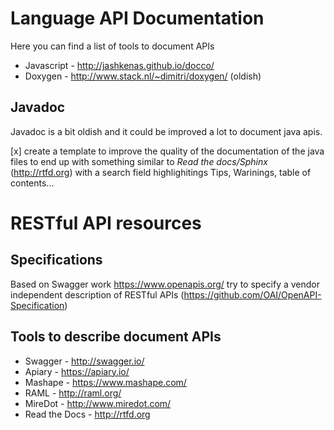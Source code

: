 # Language API Documentation

Here you can find a list of tools to document APIs

* Javascript - http://jashkenas.github.io/docco/
* Doxygen - http://www.stack.nl/~dimitri/doxygen/ (oldish)

## Javadoc
Javadoc is a bit oldish and it could be improved a lot to document java apis. 

[x] create a template to improve the quality of the documentation of the java files to end up with something similar to _Read the docs/Sphinx_ (http://rtfd.org) with a search field highlighitings Tips, Warinings, table of contents...

# RESTful API resources

## Specifications 

Based on Swagger work https://www.openapis.org/ try to specify a vendor independent description of RESTful APIs (https://github.com/OAI/OpenAPI-Specification)

## Tools to describe document APIs
* Swagger - http://swagger.io/
* Apiary - https://apiary.io/
* Mashape - https://www.mashape.com/
* RAML - http://raml.org/
* MireDot - http://www.miredot.com/
* Read the Docs - http://rtfd.org
